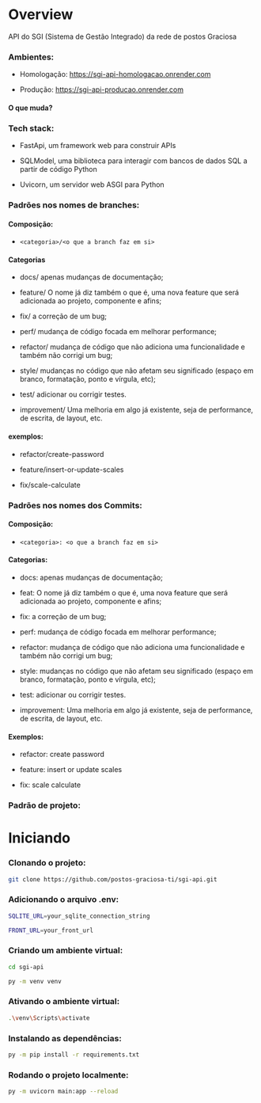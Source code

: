 # Overview

API do SGI (Sistema de Gestão Integrado) da rede de postos Graciosa

### Ambientes:

- Homologação: https://sgi-api-homologacao.onrender.com

- Produção: https://sgi-api-producao.onrender.com

#### O que muda?

### Tech stack:

- FastApi, um framework web para construir APIs

- SQLModel, uma biblioteca para interagir com bancos de dados SQL a partir de código Python

- Uvicorn, um servidor web ASGI para Python

### Padrões nos nomes de branches:

#### Composição:

- ```<categoria>/<o que a branch faz em si>```

#### Categorias

- docs/ apenas mudanças de documentação;

- feature/ O nome já diz também o que é, uma nova feature que será adicionada ao projeto, componente e afins;

- fix/ a correção de um bug;

- perf/ mudança de código focada em melhorar performance;

- refactor/ mudança de código que não adiciona uma funcionalidade e também não corrigi um bug;

- style/ mudanças no código que não afetam seu significado (espaço em branco, formatação, ponto e vírgula, etc);

- test/ adicionar ou corrigir testes.

- improvement/ Uma melhoria em algo já existente, seja de performance, de escrita, de layout, etc.

#### exemplos:

- refactor/create-password

- feature/insert-or-update-scales

- fix/scale-calculate

### Padrões nos nomes dos Commits:

#### Composição:

- ```<categoria>: <o que a branch faz em si>```

#### Categorias:

- docs: apenas mudanças de documentação;

- feat: O nome já diz também o que é, uma nova feature que será adicionada ao projeto, componente e afins;

- fix: a correção de um bug;

- perf: mudança de código focada em melhorar performance;

- refactor: mudança de código que não adiciona uma funcionalidade e também não corrigi um bug;

- style: mudanças no código que não afetam seu significado (espaço em branco, formatação, ponto e vírgula, etc);

- test: adicionar ou corrigir testes.

- improvement: Uma melhoria em algo já existente, seja de performance, de escrita, de layout, etc.

#### Exemplos:

- refactor: create password

- feature: insert or update scales

- fix: scale calculate

### Padrão de projeto:



# Iniciando

### Clonando o projeto:

```bash
git clone https://github.com/postos-graciosa-ti/sgi-api.git
```

### Adicionando o arquivo .env:

```bash
SQLITE_URL=your_sqlite_connection_string

FRONT_URL=your_front_url
```

### Criando um ambiente virtual:

```bash
cd sgi-api
```

```bash
py -m venv venv
```

### Ativando o ambiente virtual:

```bash
.\venv\Scripts\activate
```

### Instalando as dependências:

```bash
py -m pip install -r requirements.txt
```

### Rodando o projeto localmente:

```bash
py -m uvicorn main:app --reload
```